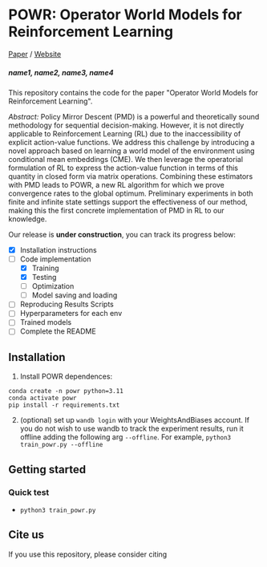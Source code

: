 # POWR: Operator World Models for Reinforcement Learning

[Paper]() / [Website]() 

##### name1, name2, name3, name4

This repository contains the code for the paper "Operator World Models for Reinforcement Learning".

*Abstract:* Policy Mirror Descent (PMD) is a powerful and theoretically sound methodology for sequential decision-making. However, it is not directly applicable to Reinforcement Learning (RL) due to the inaccessibility of explicit action-value functions. We address this challenge by introducing a novel approach based on learning a world model of the environment using conditional mean embeddings (CME). We then leverage the operatorial formulation of RL to express the action-value function in terms of this quantity in closed form via matrix operations. Combining these estimators with PMD leads to POWR, a new RL algorithm for which we prove convergence rates to the global optimum. Preliminary experiments in both finite and infinite state settings support the effectiveness of our method, making this the first concrete implementation of PMD in RL to our knowledge.


Our release is **under construction**, you can track its progress below:

- [x] Installation instructions
- [ ] Code implementation
	- [x] Training
	- [x] Testing
	- [ ] Optimization
	- [ ] Model saving and loading
- [ ] Reproducing Results Scripts
- [ ] Hyperparameters for each env
- [ ] Trained models
- [ ] Complete the README

## Installation

1. Install POWR dependences:
```
conda create -n powr python=3.11
conda activate powr 
pip install -r requirements.txt
```

2. (optional) set up `wandb login` with your WeightsAndBiases account. If you do not wish to use wandb to track the experiment results, run it offline adding the following arg `--offline`. For example, `python3 train_powr.py --offline`

## Getting started

### Quick test
- `python3 train_powr.py`

## Cite us
If you use this repository, please consider citing
```

```